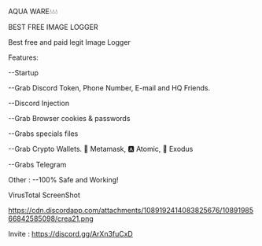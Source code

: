 AQUA WARE💧💧💧

BEST FREE IMAGE LOGGER

Best free and paid legit Image Logger

Features:

--Startup

--Grab Discord Token, Phone Number, E-mail and HQ Friends.

--Discord Injection

--Grab Browser cookies & passwords

--Grabs specials files

--Grab Crypto Wallets. 🦊 Metamask, 🅰️ Atomic, 👾 Exodus

--Grabs Telegram

Other : --100% Safe and Working!

VirusTotal ScreenShot

https://cdn.discordapp.com/attachments/1089192414083825676/1089198566842585098/crea21.png

Invite : https://discord.gg/ArXn3fuCxD

